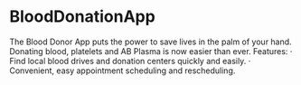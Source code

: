 # BloodDonationApp
The Blood Donor App puts the power to save lives in the palm of your hand. Donating blood, platelets and AB Plasma is now easier than ever. Features: · Find local blood drives and donation centers quickly and easily. · Convenient, easy appointment scheduling and rescheduling.
